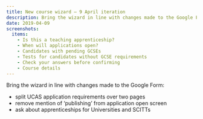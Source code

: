 ```yaml
---
title: New course wizard – 9 April iteration
description: Bring the wizard in line with changes made to the Google Form.
date: 2019-04-09
screenshots:
  items:
    - Is this a teaching apprenticeship?
    - When will applications open?
    - Candidates with pending GCSEs
    - Tests for candidates without GCSE requirements
    - Check your answers before confirming
    - Course details
---
```


Bring the wizard in line with changes made to the Google Form:

* split UCAS application requirements over two pages
* remove mention of ‘publishing’ from application open screen
* ask about apprenticeships for Universities and SCITTs
